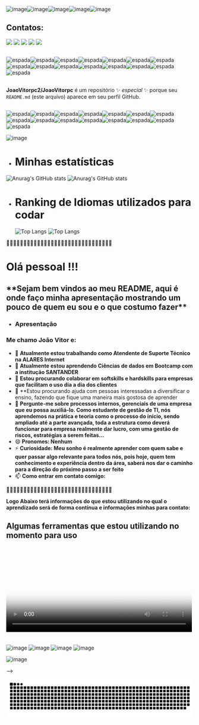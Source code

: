 <head>



![image](https://github.com/JoaoVitorpc2/JoaoVitorpc2/assets/54817998/123c2755-7584-4f77-a1d2-22ecf8359db8)![image](https://github.com/JoaoVitorpc2/JoaoVitorpc2/assets/54817998/123c2755-7584-4f77-a1d2-22ecf8359db8)![image](https://github.com/JoaoVitorpc2/JoaoVitorpc2/assets/54817998/6cb86171-4c51-4456-811c-d189b4337163)![image](https://github.com/JoaoVitorpc2/JoaoVitorpc2/assets/54817998/48dcfd55-bdf9-4183-ac5b-3632e8b70226)![image](https://github.com/JoaoVitorpc2/JoaoVitorpc2/assets/54817998/ace875ca-f791-41b8-947f-103e9eeca380)




## Contatos:

<div>
    <p>
<a href="https://www.youtube.com/channel/UCsTV0MxJ81aJqjIu-6C2-Sg" target="_blank"><img loading="lazy" src="https://img.shields.io/badge/YouTube-FF0000?style=for-the-badge&logo=youtube&logoColor=white" target="_blank"></a>
<a href="https://www.instagram.com/joao_viitorpc/" target="_blank"><img loading="lazy" src="https://img.shields.io/badge/-Instagram-%23E4405F?style=for-the-badge&logo=instagram&logoColor=white" target="_blank"></a>
<a href="https://www.twitch.tv/seu-usuário-aqui" target="_blank"><img loading="lazy" src="https://img.shields.io/badge/Twitch-9146FF?style=for-the-badge&logo=twitch&logoColor=white" target="_blank"></a>
<a href = "mailto:joaovitor.pc03@gmail.com"><img loading="lazy" src="https://img.shields.io/badge/Gmail-D14836?style=for-the-badge&logo=gmail&logoColor=white" target="_blank"></a>
<a href="https://www.linkedin.com/in/jo%C3%A3o-vitor-pereira-constantino-475088213/" target="_blank"><img loading="lazy" src="https://img.shields.io/badge/-LinkedIn-%230077B5?style=for-the-badge&logo=linkedin&logoColor=white" target="_blank"></a>  
  </p>
</div>

##

![espada](https://github.com/JoaoVitorpc2/JoaoVitorpc2/assets/54817998/d86f7f70-ddd1-4038-8dab-8c5de8d2fc6d)![espada](https://github.com/JoaoVitorpc2/JoaoVitorpc2/assets/54817998/d86f7f70-ddd1-4038-8dab-8c5de8d2fc6d)![espada](https://github.com/JoaoVitorpc2/JoaoVitorpc2/assets/54817998/d86f7f70-ddd1-4038-8dab-8c5de8d2fc6d)![espada](https://github.com/JoaoVitorpc2/JoaoVitorpc2/assets/54817998/d86f7f70-ddd1-4038-8dab-8c5de8d2fc6d)![espada](https://github.com/JoaoVitorpc2/JoaoVitorpc2/assets/54817998/d86f7f70-ddd1-4038-8dab-8c5de8d2fc6d)![espada](https://github.com/JoaoVitorpc2/JoaoVitorpc2/assets/54817998/d86f7f70-ddd1-4038-8dab-8c5de8d2fc6d)![espada](https://github.com/JoaoVitorpc2/JoaoVitorpc2/assets/54817998/d86f7f70-ddd1-4038-8dab-8c5de8d2fc6d)![espada](https://github.com/JoaoVitorpc2/JoaoVitorpc2/assets/54817998/d86f7f70-ddd1-4038-8dab-8c5de8d2fc6d)![espada](https://github.com/JoaoVitorpc2/JoaoVitorpc2/assets/54817998/d86f7f70-ddd1-4038-8dab-8c5de8d2fc6d)![espada](https://github.com/JoaoVitorpc2/JoaoVitorpc2/assets/54817998/d86f7f70-ddd1-4038-8dab-8c5de8d2fc6d)![espada](https://github.com/JoaoVitorpc2/JoaoVitorpc2/assets/54817998/d86f7f70-ddd1-4038-8dab-8c5de8d2fc6d)![espada](https://github.com/JoaoVitorpc2/JoaoVitorpc2/assets/54817998/d86f7f70-ddd1-4038-8dab-8c5de8d2fc6d)![espada](https://github.com/JoaoVitorpc2/JoaoVitorpc2/assets/54817998/d86f7f70-ddd1-4038-8dab-8c5de8d2fc6d)![espada](https://github.com/JoaoVitorpc2/JoaoVitorpc2/assets/54817998/d86f7f70-ddd1-4038-8dab-8c5de8d2fc6d)![espada](https://github.com/JoaoVitorpc2/JoaoVitorpc2/assets/54817998/d86f7f70-ddd1-4038-8dab-8c5de8d2fc6d)


##


##

**JoaoVitorpc2/JoaoVitorpc** é um repositório ✨ _especial_ ✨ porque seu `README.md` (este arquivo) aparece em seu perfil GitHub.

##



![espada](https://github.com/JoaoVitorpc2/JoaoVitorpc2/assets/54817998/d86f7f70-ddd1-4038-8dab-8c5de8d2fc6d)![espada](https://github.com/JoaoVitorpc2/JoaoVitorpc2/assets/54817998/d86f7f70-ddd1-4038-8dab-8c5de8d2fc6d)![espada](https://github.com/JoaoVitorpc2/JoaoVitorpc2/assets/54817998/d86f7f70-ddd1-4038-8dab-8c5de8d2fc6d)![espada](https://github.com/JoaoVitorpc2/JoaoVitorpc2/assets/54817998/d86f7f70-ddd1-4038-8dab-8c5de8d2fc6d)![espada](https://github.com/JoaoVitorpc2/JoaoVitorpc2/assets/54817998/d86f7f70-ddd1-4038-8dab-8c5de8d2fc6d)![espada](https://github.com/JoaoVitorpc2/JoaoVitorpc2/assets/54817998/d86f7f70-ddd1-4038-8dab-8c5de8d2fc6d)![espada](https://github.com/JoaoVitorpc2/JoaoVitorpc2/assets/54817998/d86f7f70-ddd1-4038-8dab-8c5de8d2fc6d)![espada](https://github.com/JoaoVitorpc2/JoaoVitorpc2/assets/54817998/d86f7f70-ddd1-4038-8dab-8c5de8d2fc6d)![espada](https://github.com/JoaoVitorpc2/JoaoVitorpc2/assets/54817998/d86f7f70-ddd1-4038-8dab-8c5de8d2fc6d)![espada](https://github.com/JoaoVitorpc2/JoaoVitorpc2/assets/54817998/d86f7f70-ddd1-4038-8dab-8c5de8d2fc6d)![espada](https://github.com/JoaoVitorpc2/JoaoVitorpc2/assets/54817998/d86f7f70-ddd1-4038-8dab-8c5de8d2fc6d)![espada](https://github.com/JoaoVitorpc2/JoaoVitorpc2/assets/54817998/d86f7f70-ddd1-4038-8dab-8c5de8d2fc6d)![espada](https://github.com/JoaoVitorpc2/JoaoVitorpc2/assets/54817998/d86f7f70-ddd1-4038-8dab-8c5de8d2fc6d)![espada](https://github.com/JoaoVitorpc2/JoaoVitorpc2/assets/54817998/d86f7f70-ddd1-4038-8dab-8c5de8d2fc6d)![espada](https://github.com/JoaoVitorpc2/JoaoVitorpc2/assets/54817998/d86f7f70-ddd1-4038-8dab-8c5de8d2fc6d)







<p>
  
</p>


![image](https://github.com/JoaoVitorpc2/JoaoVitorpc2/assets/54817998/ceea8148-415d-45f1-809e-af560da68c00)

<ul>
    <li>
<h1>Minhas estatísticas</h1>

  </li>
  
</ul>

<div class="my-images">

  <img src="https://github-readme-stats.vercel.app/api?username=JoaoVitorpc2&show_icons=true&theme=neon&locale=pt-br" alt="Anurag's GitHub stats">
  <img src="https://github-readme-stats.vercel.app/api?username=JoaoVitorpc2&show_icons=true&theme=merko&locale=pt-br" alt="Anurag's GitHub stats">

</div>



 

<ul>
    <li>
<h1>Ranking de Idiomas utilizados para codar</h1>

![Top Langs](https://github-readme-stats.vercel.app/api/top-langs/?username=anuraghazra&langs_count=8&theme=radical&locale=pt-br)
![Top Langs](https://github-readme-stats.vercel.app/api/top-langs/?username=anuraghazra&langs_count=8&theme=radical)
      
  </li>
  
</ul>




💖💖💖💖💖💖💖💖💖💖💖💖💖💖💖💖💖💖💖💖💖💖💖💖💖💖💖💖💖💖💖

<h1>Olá pessoal !!! </h1> 
<h2>
  **Sejam bem vindos ao meu README, aqui é onde faço minha apresentação 
    mostrando um pouco de quem eu sou 
    e o que costumo fazer**
</h2>


<ul>
    <li>
        <h3>Apresentação</h3>
    </li>
</ul>



<h3>Me chamo João Vitor e:</h3>


- 🔭 **Atualmente estou trabalhando como Atendente de Suporte Técnico na ALARES Internet** 
- 🌱 **Atualmente estou aprendendo Ciências de dados em Bootcamp com a institução SANTANDER**
- 👯 **Estou procurando colaborar em softskills e hardskills para empresas que facilitam o uso dia a dia dos clientes** 
- 🤔 **Estou procurando ajuda com pessoas interessadas a diversificar o ensino, fazendo que fique uma maneira mais gostosa de aprender
- 💬 **Pergunte-me sobre processos internos, gerenciais de uma empresa que eu possa auxiliá-lo. Como estudante de gestão de TI, nós aprendemos
  na prática e teoria como o processo do início, sendo ampliado até a parte avançada, toda a estrutura como deverá funcionar para empresa
  realmente dar lucro, com uma gestão de riscos, estratégias a serem feitas...**
- 😄 **Pronomes: Nenhum**
- ⚡ **Curiosidade: Meu sonho é realmente aprender com quem sabe e quer passar algo relevante para todos nós, pois hoje, quem tem conhecimento e
    experiência dentro da área, saberá nos dar o caminho para a direção do próximo passo a ser feito**
- 📫 **Como entrar em contato comigo:**

💖💖💖💖💖💖💖💖💖💖💖💖💖💖💖💖💖💖💖💖💖💖💖💖💖💖💖💖💖💖💖

  **Logo Abaixo terá informações do que estou utilizando no qual o aprendizado será de forma contínua e informações minhas
  para contato:**
  
## Algumas ferramentas que estou utilizando no momento para uso

<div><video alt="Grand Theft Auto Gta 5 GIF" src="https://media0.giphy.com/media/v1.Y2lkPTc5MGI3NjExbnQ0OGMxdHg4Z2NmNDV4ZHZqYXBndTM5ZXo4dXoyam9odno3bGZlaSZlcD12MV9pbnRlcm5hbF9naWZfYnlfaWQmY3Q9Zw/xAdtMyM5YEcRq/giphy.mp4" poster="https://media0.giphy.com/media/v1.Y2lkPTc5MGI3NjExbnQ0OGMxdHg4Z2NmNDV4ZHZqYXBndTM5ZXo4dXoyam9odno3bGZlaSZlcD12MV9pbnRlcm5hbF9naWZfYnlfaWQmY3Q9Zw/xAdtMyM5YEcRq/giphy_s.gif" autoplay="" loop="" playsinline="" style="width: 500px; height: 231px; left: 0px; top: 0px;"></video><img src="https://media0.giphy.com/media/v1.Y2lkPTc5MGI3NjExbnQ0OGMxdHg4Z2NmNDV4ZHZqYXBndTM5ZXo4dXoyam9odno3bGZlaSZlcD12MV9pbnRlcm5hbF9naWZfYnlfaWQmY3Q9Zw/xAdtMyM5YEcRq/giphy.gif" alt="Grand Theft Auto Gta 5 GIF" style="width: 500px; height: 231px; left: 0px; top: 0px; opacity: 0;"></div>

![image](https://github.com/JoaoVitorpc2/JoaoVitorpc2/assets/54817998/48cd4a74-02c2-4134-aa71-3d0cc1320c3d&theme=dark)
![image](https://github.com/JoaoVitorpc2/JoaoVitorpc2/assets/54817998/86cd2cca-4903-442f-bab8-c4e82c11d7f6&theme=dark)
![image](https://github.com/JoaoVitorpc2/JoaoVitorpc2/assets/54817998/2b5cfeb6-3361-4f2b-a501-09be8e975fe8&theme=dark)
![image](https://github.com/JoaoVitorpc2/JoaoVitorpc2/assets/54817998/10ffd0e5-1053-47e6-be39-ae10994da1bf&theme=dark)

![image](https://github.com/JoaoVitorpc2/JoaoVitorpc2/assets/54817998/93d0f83c-6c0e-42a9-95a4-1b5fb17a5a22)


       
-->


 
</div>


<picture>
  <source
    media="(prefers-color-scheme: dark)"
    srcset="https://raw.githubusercontent.com/platane/snk/output/github-contribution-grid-snake-dark.svg"
  />
  <source
    media="(prefers-color-scheme: light)"
    srcset="https://raw.githubusercontent.com/platane/snk/output/github-contribution-grid-snake.svg"
  />
  <img
    alt="github contribution grid snake animation"
    src="https://raw.githubusercontent.com/platane/snk/output/github-contribution-grid-snake.svg"
  />
</picture>
</head>


            

          
          
          
